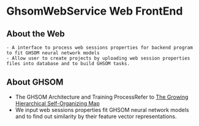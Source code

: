 # GhsomWebService Web FrontEnd

## About the Web
	- A interface to process web sessions properties for backend program to fit GHSOM neural network models
	- Allow user to create projects by uploading web session properties files into database and to build GHSOM tasks. 
	
## About GHSOM
- The GHSOM Architecture and Training ProcessRefer to [The Growing Hierarchical Self-Organizing Map](http://www.ifs.tuwien.ac.at/~andi/ghsom/)
- We input web sessions properties fit GHSOM neural network models and to find out similarity by their feature vector representations. 
 
